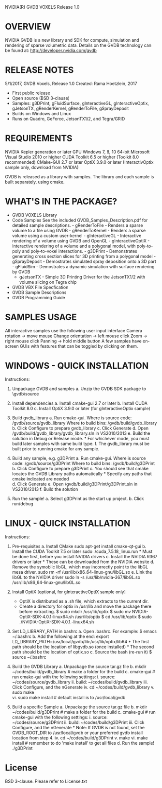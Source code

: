 
NVIDIA(R) GVDB VOXELS
Release 1.0

OVERVIEW
============
NVIDIA GVDB is a new library and SDK for compute, simulation and rendering of 
sparse volumetric data. Details on the GVDB technology can be 
found at: 
   http://developer.nvidia.com/gvdb

RELEASE NOTES
=============
5/1/2017, GVDB Voxels, Release 1.0 
Created: Rama Hoetzlein, 2017
- First public release
- Open source (BSD 3-clause)
- Samples: g3DPrint, gFluidSurface, gInteractiveGL, gInteractiveOptix,
   gJetsonTX, gRenderKernel, gRenderToFile, gSprayDeposit
- Builds on Windows and Linux
- Runs on Quadro, GeForce, JetsonTX1/2, and Tegra/GRID


REQUIREMENTS
============
  NVIDIA Kepler generation or later GPU
  Windows 7, 8, 10 64-bit
  Microsoft Visual Studio 2010 or higher
  CUDA Toolkit 6.5 or higher (Toolkit 8.0 recommended)
  CMake-GUI 2.7 or later
  OptiX 3.9.0 or later (InteractivOptix sample only, download from NVIDIA)

GVDB is released as a library with samples. 
The library and each sample is built separately, using cmake.

WHAT'S IN THE PACKAGE?
======================
	
   - GVDB VOXELS Library
   - Code Samples
	See the included GVDB_Samples_Description.pdf for detailed sample descriptions.
	- gRenderToFile     - Renders a sparse volume to a file using GVDB
	- gRenderToKernel   - Renders a sparse volume using a custom user-kernel
	- gInteractiveGL    - Interactive rendering of a volume using GVDB and OpenGL
	- gInteractiveOptiX - Interactive rendering of a volume and a polygonal model, with poly-to-poly and poly-to-voxel interactions.
	- g3DPrint          - Demonstrates generating cross section slices for 3D printing from a polygonal model
	- gSprayDeposit     - Demostrates simulated spray deposition onto a 3D part
	- gFluidSim         - Demostrates a dynamic simulation with surface rendering by GVDB
        - gJetsonTX         - Simple 3D Printing Driver for the JetsonTX1/2 with volume slicing on Tegra chip
   - GVDB VBX File Specfication
   - GVDB Sample Descriptions
   - GVDB Programming Guide

SAMPLES USAGE
=============
All interactive samples use the following user input interface
   Camera rotation -> move mouse
   Change orientation -> left mouse click
   Zoom -> right mouse click
   Panning -> hold middle button 
A few samples have on-screen GUIs with features that can be toggled by clicking on them.


WINDOWS - QUICK INSTALLATION
============================

Instructions:

1. Unpackage GVDB and samples
    a. Unzip the GVDB SDK package to \gvdb\source

2. Install dependencies
    a. Install cmake-gui 2.7 or later
    b. Install CUDA Toolkit 8.0
    c. Install OptiX 3.9.0 or later (for gInteractiveOptix sample)

3. Build gvdb_library
    a. Run cmake-gui.
        Where is source code: /gvdb/source/gvdb_library
        Where to build bins:  /gvdb/build/gvdb_library
    b. Click Configure to prepare gvdb_library
    c. Click Generate
    d. Open /gvdb/build/gvdb_library/gvdb_library.sln in VS2010/2013
    e. Build the solution in Debug or Release mode.
       * For whichever mode, you must build later samples with same build type.
    f. The gvdb_library must be built prior to running cmake for any sample.

4. Build any sample, e.g. g3DPrint
    a. Run cmake-gui.
        Where is source code: /gvdb/source/g3DPrint
        Where to build bins:  /gvdb/build/g3DPrint
    b. Click Configure to prepare g3DPrint
    c. You should see that cmake locates the GVDB Library paths automatically
       * Specify any paths that cmake indicated are needed       
    d. Click Generate
    e. Open /gvdb/build/g3DPrint/g3DPrint.sln in VS2010/2013
    f. Build the solution

5. Run the sample!
    a. Select g3DPrint as the start up project.
    b. Click run/debug        

LINUX - QUICK INSTALLATION
==========================

Instructions: 

1. Pre-requisites
    a. Install CMake
          sudo apt-get install cmake-qt-gui
    b. Install the CUDA Toolkit 7.5 or later
          sudo ./cuda_7.5.18_linux.run
          * Must be done first, before you install NVIDIA drivers
    c. Install the NVIDIA R367 drivers or later 
          * These can be downloaded from the NVIDIA website
    d. Remove the symoblic libGL, which may incorrectly point to the libGL mesa driver.
          sudo rm -rf /usr/lib/x86_64-linux-gnu/libGL.so
    e. Link the libGL to the NVIDIA driver
          sudo ln -s /usr/lib/nvidia-367/libGL.so /usr/lib/x86_64-linux-gnu/libGL.so

2. Install OptiX [optional, for gInteractiveOptiX sample only]
      * OptiX is distributed as a .sh file, which extracts to the current dir.
      * Create a directory for optix in /usr/lib and move the package there before extracting.
      $ sudo mkdir /usr/lib/optix
      $ sudo mv NVIDIA-OptiX-SDK-4.0.1-linux64.sh /usr/lib/optix
      $ cd /usr/lib/optix
      $ sudo ./NVIDIA-OptiX-SDK-4.0.1.-linux64.sh

3. Set LD_LIBRARY_PATH in bashrc
     a. Open .bashrc. For example: $ emacs ~/.bashrc
     b. Add the following at the end:
           export LD_LIBRARY_PATH=/usr/local/gvdb/lib:/usr/lib/optix/lib64
           * The first path should be the location of libgvdb.so (once installed)
           * The second path should be the location of optix.so
     c. Source the bash (re-run it)
          $ source ~/.bashrc

4. Build the GVDB Library
     a. Unpackage the source tar.gz file
     b. mkdir ~/codes/build/gvdb_library   # make a folder for the build
     c. cmake-gui                          # run cmake-gui with the following settings:
         i.  source: ~/codes/source/gvdb_library
         ii. build:  ~/codes/build/gvdb_library
         iii. Click Configure, and the nGenerate
         iv. cd ~/codes/build/gvdb_library
         v.  sudo make  
         vi. sudo make install             # default install is to /usr/local/gvdb

5. Build a specific Sample
     a. Unpackage the source tar.gz file
     b. mkdir ~/codes/build/g3DPrint       # make a folder for the build
     c. cmake-gui                          # run cmake-gui with the following settings:
         i.  source: ~/codes/source/g3DPrint
         ii. build:  ~/codes/build/g3DPrint
         iii. Click Configure, and the nGenerate
              * Note: If GVDB is not found, set the GVDB_ROOT_DIR to /usr/local/gvdb
                or your preferred gvdb install location from step 4. 
         iv. cd ~/codes/build/g3DPrint
         v.  make
         vi. make install                  # remember to do 'make install' to get all files
     d. Run the sample!
          ./g3DPrint


License 
==========================
BSD 3-clause. Please refer to License.txt



